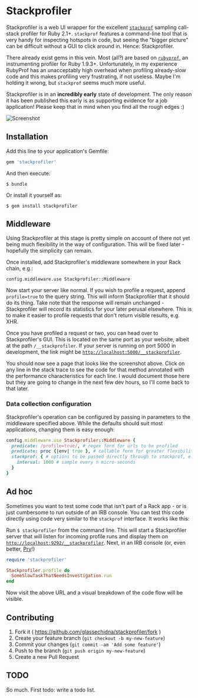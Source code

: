 # Stackprofiler

Stackprofiler is a web UI wrapper for the excellent [`stackprof`][1]
sampling call-stack profiler for Ruby 2.1+. `stackprof` features a
command-line tool that is very handy for inspecting hotspots in code,
but seeing the "bigger picture" can be difficult without a GUI to
click around in. Hence: Stackprofiler.

There already exist gems in this vein. Most (all?) are based on
[`rubyprof`][2], an instrumenting profiler for Ruby 1.9.3+.
Unfortunately, in my experience RubyProf has an unacceptably
high overhead when profiling already-slow code and this makes
profiling very frustrating, if not useless. Maybe I'm holding it
wrong, but `stackprof` seems much more useful.

Stackprofiler is in an **incredibly early** state of development. The
only reason it has been published this early is as supporting evidence
for a job application! Please keep that in mind when you find all the
rough edges :)

![Screenshot](http://i.imgur.com/8UJV9Oo.png)

## Installation

Add this line to your application's Gemfile:

```ruby
gem 'stackprofiler'
```

And then execute:

    $ bundle

Or install it yourself as:

    $ gem install stackprofiler

## Middleware

Using Stackprofiler at this stage is pretty simple on account of there
not yet being much flexibility in the way of configuration. This will be
fixed later - hopefully the simplicity can remain.

Once installed, add Stackprofiler's middleware somewhere in your Rack
chain, e.g.:

    config.middleware.use Stackprofiler::Middleware

Now start your server like normal. If you wish to profile a request,
append `profile=true` to the query string. This will inform Stackprofiler
that it should do its thing. Take note that the response will remain
unchanged - Stackprofiler will record its statistics for your later perusal
elsewhere. This is to make it easier to profile requests that don't return
visible results, e.g. XHR.

Once you have profiled a request or two, you can head over to Stackprofiler's
GUI. This is located on the same port as your website, albeit at the
path `/__stackprofiler`. If your server is running on port 5000 in development,
the link might be [`http://localhost:5000/__stackprofiler`](http://localhost:5000/__stackprofiler).

You should now see a page that looks like the screenshot above. Click on any
line in the stack trace to see the code for that method annotated with the
performance characteristics for each line. I would document those here but
they are going to change in the next few dev hours, so I'll come back to that
later.

### Data collection configuration

Stackprofiler's operation can be configured by passing in parameters to the
middleware specified above. While the defaults should suit most applications,
changing them is easy enough:

```ruby
config.middleware.use Stackprofiler::Middleware {
  predicate: /profile=true/, # regex form for urls to be profiled
  predicate: proc {|env| true }, # callable form for greater flexibility than regex
  stackprof: { # options to be passed directly through to stackprof, e.g.:
    interval: 1000 # sample every n micro-seconds
  }
}
```

## Ad hoc

Sometimes you want to test some code that isn't part of a Rack app - or is
just cumbersome to run outside of an IRB console. You can test this code
directly using code very similar to the `stackprof` interface. It works like
this:

Run `$ stackprofiler` from the command line. This will start a Stackprofiler
server that will listen for incoming profile runs and display them on
[`http://localhost:9292/__stackprofiler`](http://localhost:9292/__stackprofiler).
Next, in an IRB console (or, even better, [Pry][3]!)

```ruby
require 'stackprofiler'

Stackprofiler.profile do
  SomeSlowTaskThatNeedsInvestigation.run
end
```

Now visit the above URL and a visual breakdown of the code flow will be visible.

## Contributing

1. Fork it ( https://github.com/glassechidna/stackprofiler/fork )
2. Create your feature branch (`git checkout -b my-new-feature`)
3. Commit your changes (`git commit -am 'Add some feature'`)
4. Push to the branch (`git push origin my-new-feature`)
5. Create a new Pull Request

## TODO

So much. First todo: write a todo list.

[1]: https://github.com/tmm1/stackprof
[2]: https://github.com/ruby-prof/ruby-prof
[3]: https://github.com/pry/pry
